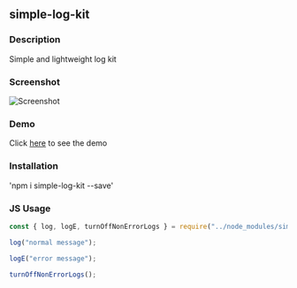 ## simple-log-kit

### Description
Simple and lightweight log kit 

### Screenshot
![Screenshot](https://jasonfleischer.github.io/simple-log-kit-demo/screenshot/screen.png "Screenshot")

### Demo
Click [here](https://jasonfleischer.github.io/simple-log-kit-demo/) to see the demo

### Installation
'npm i simple-log-kit --save'

### JS Usage
``` javascript
const { log, logE, turnOffNonErrorLogs } = require("../node_modules/simple-log-kit/index")

log("normal message");

logE("error message");

turnOffNonErrorLogs();
```


